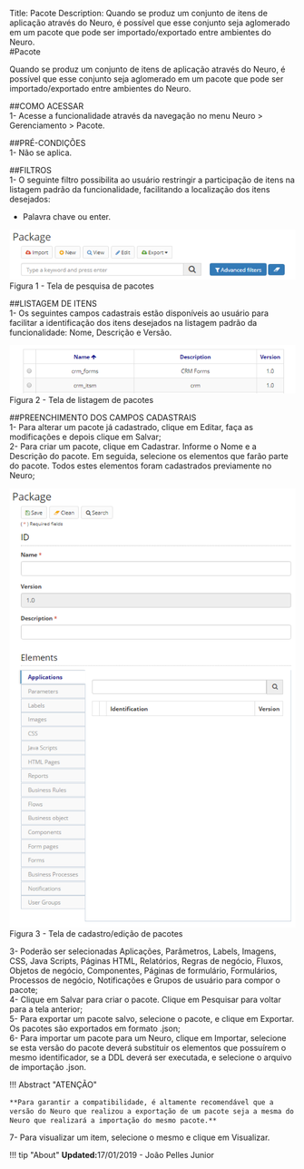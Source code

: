 Title: Pacote
Description: Quando se produz um conjunto de itens de aplicação através do Neuro, é possível que esse conjunto seja aglomerado em um pacote que pode ser importado/exportado entre ambientes do Neuro.    
#Pacote  

Quando se produz um conjunto de itens de aplicação através do Neuro, é possível que esse conjunto seja aglomerado em um pacote que pode ser importado/exportado entre ambientes do Neuro.    

##COMO ACESSAR  
1- Acesse a funcionalidade através da navegação no menu Neuro > Gerenciamento > Pacote.    

##PRÉ-CONDIÇÕES    
1- Não se aplica.    

##FILTROS  
1- O seguinte filtro possibilita ao usuário restringir a participação de itens na listagem padrão da funcionalidade, facilitando a localização dos itens desejados:    
 - Palavra chave ou enter.      

![Screenshot](images/Package-Search.png)  
Figura 1 - Tela de pesquisa de pacotes    

##LISTAGEM DE ITENS   
1- Os seguintes campos cadastrais estão disponíveis ao usuário para facilitar a identificação dos itens desejados na listagem padrão da funcionalidade: Nome, Descrição e Versão.    

![Screenshot](images/Package-listing.png)  
Figura 2 - Tela de listagem de pacotes   

##PREENCHIMENTO DOS CAMPOS CADASTRAIS    
1- Para alterar um pacote já cadastrado, clique em Editar, faça as modificações e depois clique em Salvar;   
2- Para criar um pacote, clique em Cadastrar. Informe o Nome e a Descrição do pacote. Em seguida, selecione os elementos que farão parte do pacote. Todos estes elementos foram cadastrados previamente no Neuro;    

![Screenshot](images/Package-Registration.png)  
Figura 3 - Tela de cadastro/edição de pacotes   

3- Poderão ser selecionadas Aplicações, Parâmetros, Labels, Imagens, CSS, Java Scripts, Páginas HTML, Relatórios, Regras de negócio, Fluxos, Objetos de negócio, Componentes, Páginas de formulário, Formulários, Processos de negócio, Notificações e Grupos de usuário para compor o pacote;    
4- Clique em Salvar para criar o pacote. Clique em Pesquisar para voltar para a tela anterior;   
5- Para exportar um pacote salvo, selecione o pacote, e clique em Exportar. Os pacotes são exportados em formato .json;    
6- Para importar um pacote para um Neuro, clique em Importar, selecione se esta versão do pacote deverá substituir os elementos que possuírem o mesmo identificador, se a DDL deverá ser executada, e selecione o arquivo de importação .json.    

!!! Abstract "ATENÇÃO"  

    **Para garantir a compatibilidade, é altamente recomendável que a versão do Neuro que realizou a exportação de um pacote seja a mesma do Neuro que realizará a importação do mesmo pacote.**    

7- Para visualizar um item, selecione o mesmo e clique em Visualizar.    


!!! tip "About"
    <b>Updated:</b>17/01/2019 - João Pelles Junior
